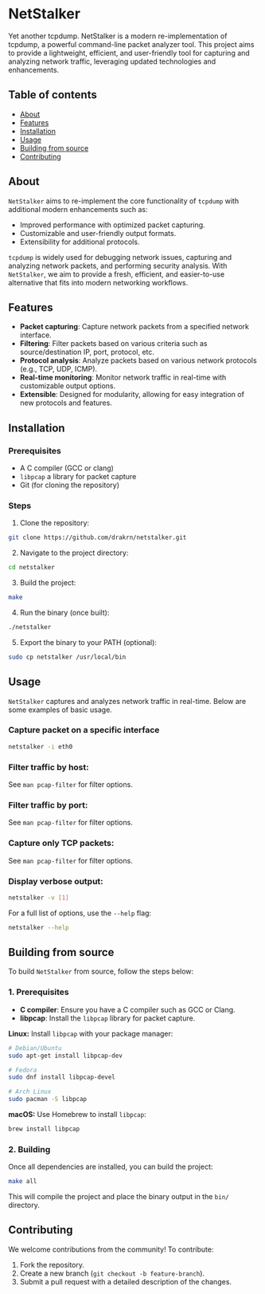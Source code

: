 # NetStalker
Yet another tcpdump.
NetStalker is a modern re-implementation of tcpdump, a powerful command-line packet analyzer tool. This project aims to provide a lightweight, efficient, and user-friendly tool for capturing and analyzing network traffic, leveraging updated technologies and enhancements.

## Table of contents
- [About](#about)
- [Features](#features)
- [Installation](#installation)
- [Usage](#usage)
- [Building from source](#building-from-source)
- [Contributing](#contributing)

## About
`NetStalker` aims to re-implement the core functionality of `tcpdump` with additional modern enhancements such as:

- Improved performance with optimized packet capturing.
- Customizable and user-friendly output formats.
- Extensibility for additional protocols.

`tcpdump` is widely used for debugging network issues, capturing and analyzing network packets, and performing security analysis. With `NetStalker`, we aim to provide a fresh, efficient, and easier-to-use alternative that fits into modern networking workflows.

## Features
- **Packet capturing**: Capture network packets from a specified network interface.
- **Filtering**: Filter packets based on various criteria such as source/destination IP, port, protocol, etc.
- **Protocol analysis**: Analyze packets based on various network protocols (e.g., TCP, UDP, ICMP).
- **Real-time monitoring**: Monitor network traffic in real-time with customizable output options.
- **Extensible**: Designed for modularity, allowing for easy integration of new protocols and features.

## Installation
### Prerequisites
- A C compiler (GCC or clang)
- `libpcap` a library for packet capture
- Git (for cloning the repository)

### Steps
1. Clone the repository:
```bash
git clone https://github.com/drakrn/netstalker.git
```

2. Navigate to the project directory:
```bash
cd netstalker
```

3. Build the project:
```bash
make
```

4. Run the binary (once built):
```bash
./netstalker
```

5. Export the binary to your PATH (optional):
```bash
sudo cp netstalker /usr/local/bin
```

## Usage
`NetStalker` captures and analyzes network traffic in real-time. Below are some examples of basic usage.

### Capture packet on a specific interface
```bash
netstalker -i eth0
```

### Filter traffic by host:
See `man pcap-filter` for filter options.

### Filter traffic by port:
See `man pcap-filter` for filter options.

### Capture only TCP packets:
See `man pcap-filter` for filter options.

### Display verbose output:
```bash
netstalker -v [1]
```

For a full list of options, use the `--help` flag:
```bash
netstalker --help
```

## Building from source
To build `NetStalker` from source, follow the steps below:
### 1. Prerequisites
- **C compiler**: Ensure you have a C compiler such as GCC or Clang.
- **libpcap**: Install the `libpcap` library for packet capture. 

**Linux:**
Install `libpcap` with your package manager:
```bash
# Debian/Ubuntu
sudo apt-get install libpcap-dev

# Fedora
sudo dnf install libpcap-devel

# Arch Linux
sudo pacman -S libpcap
```

**macOS:**
Use Homebrew to install `libpcap`:
```bash
brew install libpcap
```

### 2. Building
Once all dependencies are installed, you can build the project:
```bash
make all
```
This will compile the project and place the binary output in the `bin/` directory.

## Contributing
We welcome contributions from the community! To contribute:
1. Fork the repository.
2. Create a new branch (`git checkout -b feature-branch`).
3. Submit a pull request with a detailed description of the changes.